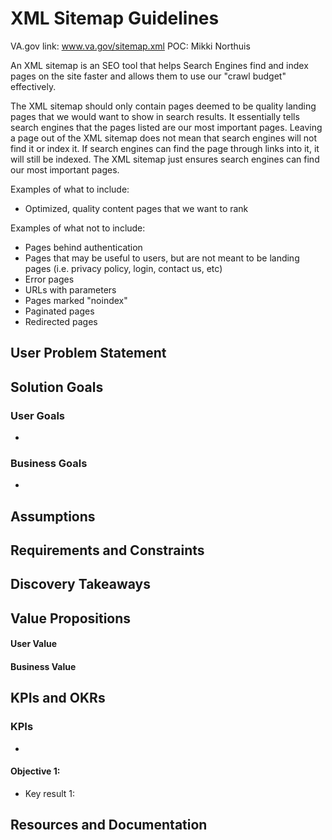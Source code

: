 
# XML Sitemap Guidelines
VA.gov link: www.va.gov/sitemap.xml
POC: Mikki Northuis


An XML sitemap is an SEO tool that helps Search Engines find and index pages on the site faster and allows them to use our "crawl budget" effectively. 

The XML sitemap should only contain pages deemed to be quality landing pages that we would want to show in search results. It essentially tells search engines that the pages listed are our most important pages.   Leaving a page out of the XML sitemap does not mean that search engines will not find it or index it.  If search engines can find the page through links into it, it will still be indexed.  The XML sitemap just ensures search engines can find our most important pages.  


Examples of what to include:
- Optimized, quality content pages that we want to rank 


Examples of what not to include:
- Pages behind authentication
- Pages that may be useful to users, but are not meant to be landing pages (i.e. privacy policy, login, contact us, etc)
- Error pages
- URLs with parameters
- Pages marked "noindex"
- Paginated pages
- Redirected pages



## User Problem Statement


## Solution Goals


### User Goals
- 

### Business Goals
- 

## Assumptions


## Requirements and Constraints


## Discovery Takeaways


## Value Propositions


#### User Value


#### Business Value


## KPIs and OKRs

 
### KPIs
- 
 
#### Objective 1:		
- Key result 1: 
			
## Resources and Documentation




